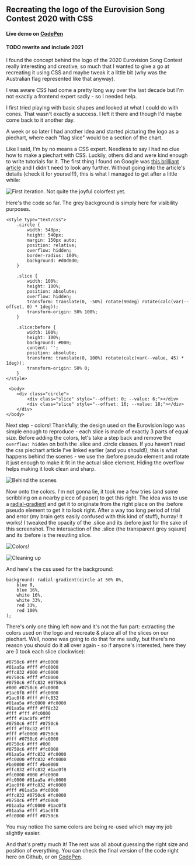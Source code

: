 ## Recreating the logo of the Eurovision Song Contest 2020 with CSS

#### Live demo on [CodePen](https://codepen.io/Co_is_tired_of_his_username_being_taken/pen/PowpmVe)

#### TODO rewrite and include 2021

I found the concept behind the logo of the 2020 Eurovision Song Contest really interesting and creative, so much that I wanted to give a go at recreating it using CSS and maybe tweak it a little bit (why was the Australian flag represented like that anyway).

I was aware CSS had come a pretty long way over the last decade but I'm not exactly a frontend expert sadly - so I needed help.

I first tried playing with basic shapes and looked at what I could do with cones. That wasn't exactly a success. I left it there and though I'd maybe come back to it another day.

A week or so later I had another idea and started picturing the logo as a piechart, where each "flag slice" would be a section of the chart.

Like I said, I'm by no means a CSS expert. Needless to say I had no clue how to make a piechart with CSS. Luckily, others did and were kind enough to write tutorials for it. The first thing I found on Google was [this brilliant article](https://codeburst.io/how-to-pure-css-pie-charts-w-css-variables-38287aea161e) and I didn't need to look any further. Without going into the article's details (check it for yourself!), this is what I managed to get after a little while:

![First iteration. Not quite the joyful colorfest yet.](https://github.com/corentindautreme/esc-countryslices/blob/master/screenshots/001.png)

Here's the code so far. The grey background is simply here for visibility purposes.

```
<style type="text/css">
	.circle {
		width: 540px;
		height: 540px;
		margin: 150px auto;
		position: relative;
		overflow: hidden;
		border-radius: 100%;
		background: #d0d0d0;
	}

	.slice {
		width: 100%;
		height: 100%;
		position: absolute;
		overflow: hidden;
		transform: translate(0, -50%) rotate(90deg) rotate(calc(var(--offset, 0) * 1deg));
		transform-origin: 50% 100%;
	}

	.slice:before {
		width: 100%;
		height: 100%;
		background: #000;
		content: '';
		position: absolute;
		transform: translate(0, 100%) rotate(calc(var(--value, 45) * 1deg));
		transform-origin: 50% 0;
	}
</style>

 <body>
 	<div class="circle">
		<div class="slice" style="--offset: 0; --value: 6;"></div>
		<div class="slice" style="--offset: 16; --value: 18;"></div>
	</div>
</body>
```

Next step - colors! Thankfully, the design used on the Eurovision logo was simple enough to reproduce - each slice is made of exactly 3 parts of equal size.
Before adding the colors, let's take a step back and remove the `overflow: hidden` on both the .slice and .circle classes. If you haven't read the css piechart article I've linked earlier (and you should!), this is what happens behind the scenes - we use the :before pseudo element and rotate it just enough to make it fit in the actual slice element. Hiding the overflow helps making it look clean and sharp.

![Behind the scenes](https://github.com/corentindautreme/esc-countryslices/blob/master/screenshots/002.png)

Now onto the colors. I'm not gonna lie, it took me a few tries (and some scribbling on a nearby piece of paper) to get this right. The idea was to use a [radial-gradient](https://developer.mozilla.org/fr/docs/Web/CSS/radial-gradient) and get it to originate from the right place on the :before pseudo element to get it to look right. After a way too long period of trial and error (my brain gets easily confused with this kind of stuff), hurray! It works! I tweaked the opacity of the .slice and its :before just for the sake of this screenshot. The intersaction of the .slice (the transparent grey sqaure) and its :before is the resutling slice.

![Colors!](https://github.com/corentindautreme/esc-countryslices/blob/master/screenshots/003.png)

![Cleaning up](https://github.com/corentindautreme/esc-countryslices/blob/master/screenshots/004.png)

And here's the css used for the background:

```
background: radial-gradient(circle at 50% 0%,
	blue 0,
	blue 16%,
	white 16%,
	white 33%,
	red 33%,
	red 100%
);
```

There's only one thing left now and it's not the fun part: extracting the colors used on the logo and recreate & place all of the slices on our piechart. Well, noone was going to do that for me sadly, but there's no reason you should do it all over again - so if anyone's interested, here they are (I took each slice clockwise):

```
#0750c6 #fff #fc0000
#01aa5a #fff #fc0000
#ffc832 #000 #fc0000
#0750c6 #fff #fc0000
#0750c6 #ffc832 #0750c6
#000 #0750c6 #fc0000
#1ac0f8 #fff #fc0000
#1ac0f8 #fff #ffc832
#01aa5a #fc0000 #fc0000
#01aa5a #fff #ff8c32
#fff #fff #fc0000
#fff #1ac0f8 #fff
#0750c6 #fff #0750c6
#fff #ff8c32 #fff
#fff #fc0000 #0750c6
#fff #0750c6 #fc0000
#0750c6 #fff #000
#0750c6 #fff #fc0000
#01aa5a #ffc832 #fc0000
#fc0000 #ffc832 #fc0000
#be0000 #fff #be0000
#ffc832 #ffc832 #1ac0f8
#fc0000 #000 #fc0000
#fc0000 #01aa5a #fc0000
#1ac0f8 #ffc832 #fc0000
#fff #01aa5a #fc0000
#ffc832 #0750c6 #fc0000
#0750c6 #fff #fc0000
#01aa5a #fc0000 #1ac0f8
#01aa5a #fff #1ac0f8
#fc0000 #fff #0750c6
```

You may notice the same colors are being re-used which may my job slightly easier.

And that's pretty much it! The rest was all about guessing the right size and position of everything. You can check the final version of the code right here on Github, or on [CodePen](https://codepen.io/Co_is_tired_of_his_username_being_taken/pen/PowpmVe).
